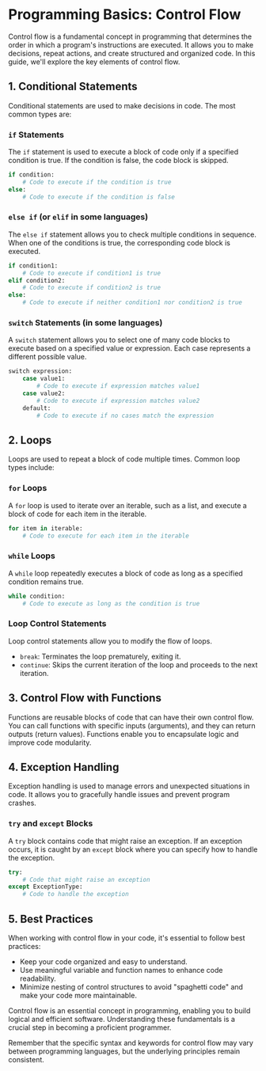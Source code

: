 # Programming Basics: Control Flow

Control flow is a fundamental concept in programming that determines the order in which a program's instructions are executed. It allows you to make decisions, repeat actions, and create structured and organized code. In this guide, we'll explore the key elements of control flow.

## 1. Conditional Statements

Conditional statements are used to make decisions in code. The most common types are:

### `if` Statements

The `if` statement is used to execute a block of code only if a specified condition is true. If the condition is false, the code block is skipped.

```python
if condition:
    # Code to execute if the condition is true
else:
    # Code to execute if the condition is false
```

### `else if` (or `elif` in some languages)

The `else if` statement allows you to check multiple conditions in sequence. When one of the conditions is true, the corresponding code block is executed.

```python
if condition1:
    # Code to execute if condition1 is true
elif condition2:
    # Code to execute if condition2 is true
else:
    # Code to execute if neither condition1 nor condition2 is true
```

### `switch` Statements (in some languages)

A `switch` statement allows you to select one of many code blocks to execute based on a specified value or expression. Each case represents a different possible value.

```python
switch expression:
    case value1:
        # Code to execute if expression matches value1
    case value2:
        # Code to execute if expression matches value2
    default:
        # Code to execute if no cases match the expression
```

## 2. Loops

Loops are used to repeat a block of code multiple times. Common loop types include:

### `for` Loops

A `for` loop is used to iterate over an iterable, such as a list, and execute a block of code for each item in the iterable.

```python
for item in iterable:
    # Code to execute for each item in the iterable
```

### `while` Loops

A `while` loop repeatedly executes a block of code as long as a specified condition remains true.

```python
while condition:
    # Code to execute as long as the condition is true
```

### Loop Control Statements

Loop control statements allow you to modify the flow of loops.

- `break`: Terminates the loop prematurely, exiting it.
- `continue`: Skips the current iteration of the loop and proceeds to the next iteration.

## 3. Control Flow with Functions

Functions are reusable blocks of code that can have their own control flow. You can call functions with specific inputs (arguments), and they can return outputs (return values). Functions enable you to encapsulate logic and improve code modularity.

## 4. Exception Handling

Exception handling is used to manage errors and unexpected situations in code. It allows you to gracefully handle issues and prevent program crashes.

### `try` and `except` Blocks

A `try` block contains code that might raise an exception. If an exception occurs, it is caught by an `except` block where you can specify how to handle the exception.

```python
try:
    # Code that might raise an exception
except ExceptionType:
    # Code to handle the exception
```

## 5. Best Practices

When working with control flow in your code, it's essential to follow best practices:

- Keep your code organized and easy to understand.
- Use meaningful variable and function names to enhance code readability.
- Minimize nesting of control structures to avoid "spaghetti code" and make your code more maintainable.

Control flow is an essential concept in programming, enabling you to build logical and efficient software. Understanding these fundamentals is a crucial step in becoming a proficient programmer.

Remember that the specific syntax and keywords for control flow may vary between programming languages, but the underlying principles remain consistent.